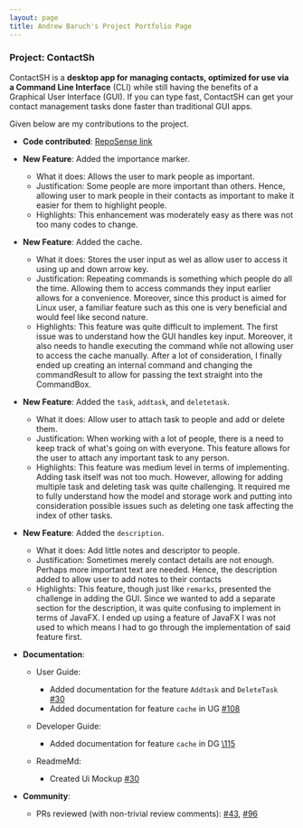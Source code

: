 ```yaml
---
layout: page
title: Andrew Baruch's Project Portfolio Page
---
```


### Project: ContactSh

ContactSH is a **desktop app for managing contacts, optimized for use via a Command Line Interface** (CLI) while still
having the benefits of a Graphical User Interface (GUI). If you can type fast, ContactSH can get your contact management
tasks done faster than traditional GUI apps.

Given below are my contributions to the project.

* **Code contributed**: [RepoSense link](https://nus-cs2103-ay2122s1.github.io/tp-dashboard/?search=leopardmerkava&sort=groupTitle&sortWithin=title&timeframe=commit&mergegroup=&groupSelect=groupByRepos&breakdown=true&checkedFileTypes=docs~functional-code~test-code~other&since=2021-09-17)

* **New Feature**: Added the importance marker.
  * What it does: Allows the user to mark people as important.
  * Justification: Some people are more important than others. Hence, allowing user to mark people in their contacts as important to make it easier for them to highlight people.
  * Highlights: This enhancement was moderately easy as there was not too many codes to change.

* **New Feature**: Added the cache.
  * What it does: Stores the user input as wel as allow user to access it using up and down arrow key.
  * Justification: Repeating commands is something which people do all the time. Allowing them to access commands they input earlier allows for a convenience. Moreover, since this product
    is aimed for Linux user, a familiar feature such as this one is very beneficial and would feel like second nature.
  * Highlights: This feature was quite difficult to implement. The first issue was to understand how the GUI handles key input. Moreover, it also needs to handle executing the command
  while not allowing user to access the cache manually. After a lot of consideration, I finally ended up creating an internal command and changing the commandResult
  to allow for passing the text straight into the CommandBox.

* **New Feature**: Added the `task`, `addtask`, and `deletetask`.
  * What it does: Allow user to attach task to people and add or delete them.
  * Justification: When working with a lot of people, there is a need to keep track of what's going on with everyone. This
  feature allows for the user to attach any important task to any person.
  * Highlights: This feature was medium level in terms of implementing. Adding task itself was not too much. However, allowing for
  adding multiple task and deleting task was quite challenging. It required me to fully understand how the model and storage work and
  putting into consideration possible issues such as deleting one task affecting the index of other tasks.

* **New Feature**: Added the `description`.
  * What it does: Add little notes and descriptor to people.
  * Justification: Sometimes merely contact details are not enough. Perhaps more important text are needed. Hence, the description
  added to allow user to add notes to their contacts
  * Highlights: This feature, though just like `remarks`, presented the challenge in adding the GUI. Since we wanted to add
  a separate section for the description, it was quite confusing to implement in terms of JavaFX. I ended up using a feature
  of JavaFX I was not used to which means I had to go through the implementation of said feature first.

* **Documentation**:
  * User Guide:
    * Added documentation for the feature `Addtask` and `DeleteTask` [\#30](https://github.com/AY2122S1-CS2103T-W10-1/tp/pull/30)
    * Added documentation for feature `cache` in UG [\#108](https://github.com/AY2122S1-CS2103T-W10-1/tp/pull/108)

  * Developer Guide:
    * Added documentation for feature `cache` in DG [\115](https://github.com/AY2122S1-CS2103T-W10-1/tp/pull/115)

  * ReadmeMd:
    * Created Ui Mockup [\#30](https://github.com/AY2122S1-CS2103T-W10-1/tp/pull/30)

* **Community**:
  * PRs reviewed (with non-trivial review comments):
    [\#43](https://github.com/AY2122S1-CS2103T-W10-1/tp/pull/43),
    [\#96](https://github.com/AY2122S1-CS2103T-W10-1/tp/pull/96)


